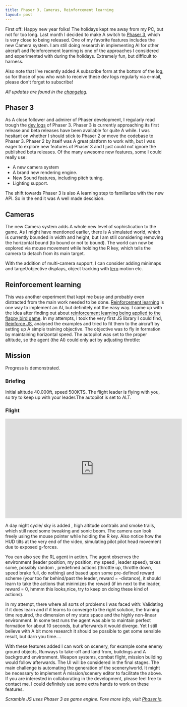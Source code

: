 ```yaml
---
title: Phaser 3, Cameras, Reinforcement learning
layout: post
---
```


First off: Happy new year folks!  The holidays kept me away from my PC, but not for too long. Last month I decided to make A switch to [Phaser 3](https://phaser.io/phaser3), which is very close to being released. 
One of my favorite features includes the new Camera system. I am still doing research in implementing AI for other aircraft and Reinforcement learning is one of the approaches I  considered and experimented with during the holidays. 
Extremely fun, but difficult to harness.

Also note that I've recently added A subscribe form  at the bottom of the log, so for those of you who wish to receive these dev logs regularly via e-mail, please don't forget to subscribe! 

*All updates are found in the [changelog](/scrambledev/2017/10/01/changelog.html).*

## Phaser 3

As A close follower  and admirer of Phaser development, I regularly read trough the [dev logs](https://phaser.io/phaser3/devlog) of Phaser 3. Phaser 3 is currently approaching its first release and beta releases have been available for quite A while. I was hesitant on whether I should stick to Phaser 2 or move the codebase to Phaser 3. Phaser 2 by itself was A great platform to work with, but I was eager to explore new features of Phaser 3 and I just could not ignore the published beta releases. Of the many awesome new features, some I could really use:

- A new camera system
- A brand new rendering engine.
- New Sound features, including pitch tuning.
-  Lighting support.

The shift towards Phaser 3 is also A learning step to familiarize with the new API. So in the end it was A well made descision.

## Cameras

The new Camera system adds A whole new level of sophistication to the game. As I might have mentioned earlier, there is A simulated world, which is currently bounded in width and height, but I am still considering removing the horizontal bound (to bound or not to bound).
The world can now be explored via mouse movement while holding the R key,  which tells the camera to detach from its main target. 

With the addition of multi-camera support, I can consider adding minimaps and target/objective displays, object tracking with [lerp](https://en.wikipedia.org/wiki/Linear_interpolation) motion etc.

## Reinforcement learning

This was another experiment that kept me busy and probably even distracted from the main work needed to be done. [Reinforcement learning](https://en.wikipedia.org/wiki/Reinforcement_learning) is one way to implement an AI, but definitely not the easy way. I came up with the idea after finding out about [reinforcement learning being applied to the flappy bird game](https://github.com/yenchenlin/DeepLearningFlappyBird). In my attempts, I took the very first JS library I could find, [Reinforce JS](https://github.com/karpathy/reinforcejs), analysed the examples and tried to fit them to the aircraft by setting up A simple training objective. The objective was to fly in formation  by maintaining horizontal speed. The autopilot was set to the proper altitude, so the agent (the AI) could only act by adjusting throttle:

## Mission

Progress is demonstrated.

### Briefing

Initial altitude 40.000ft, speed 500KTS. The flight leader is flying with you, so try to keep up with your leader.The autopilot is set to ALT.

### Flight

<iframe width="560" height="315" src="https://www.youtube.com/embed/Ao0Ym0OZYvQ?rel=0" frameborder="0" gesture="media" allowfullscreen></iframe>

A day night cycle/ sky is added , high altitude contrails and smoke trails, which still need some tweaking and sonic boom. The camera can look freely using the mouse pointer while holding the R key. Also notice how the HUD tilts at the very end of the video, simulating pilot pilot head movement due to exposed g-forces.  

You can also see the RL agent in action. The agent observes the environment (leader position, my position, my speed , leader speed), takes some, possibly random , predefined actions (throttle up, throttle down, speed brake full, do nothing) and based upon some pre-defined reward scheme (your too far behind/past the leader, reward = -distance), it should learn to take the actions that minimizes the reward (if im next to the leader, reward = 0,  hmmm this looks,nice, try to keep on doing these kind of actions).

In my attempt, there where all sorts of problems I was faced with: Validating if it does learn and if it learns to converge to the right solution, the training time required,  the dimension of my state space and  the highly non-linear environment. In some test runs the agent was able to maintain perfect formation for about 10 seconds, but afterwards it would diverge. Yet I still believe with A bit more research it should be possible to get some sensible result, but darn you time....

With these features added I can work on scenery, for example some enemy ground objects, Runways to take-off and land from, buildings and A background environment. Weapon systems, combat flight, mission building would follow afterwards. The UI will be considered in the final stages. The main challenge is automating the generation of the scenery/world. It might  be necessary to implement A mission/scenery editor to facilitate the above. If you are interested in collaborating in the development, please feel free to contact me. I could definitely use some extra hands to work on these features.

*Scramble JS uses Phaser 3 as game engine. Fore more info, visit [Phaser.io](http://www.phaser.io).*